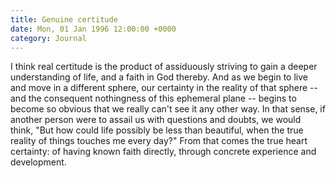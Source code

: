 ```yaml
---
title: Genuine certitude
date: Mon, 01 Jan 1996 12:00:00 +0000
category: Journal
---
```


I think real certitude is the product of assiduously striving to gain a
deeper understanding of life, and a faith in God thereby.  And as we
begin to live and move in a different sphere, our certainty in the
reality of that sphere -- and the consequent nothingness of this
ephemeral plane -- begins to become so obvious that we really can't see
it any other way.  In that sense, if another person were to assail us
with questions and doubts, we would think, "But how could life possibly
be less than beautiful, when the true reality of things touches me every
day?"  From that comes the true heart certainty: of having known faith
directly, through concrete experience and development.


